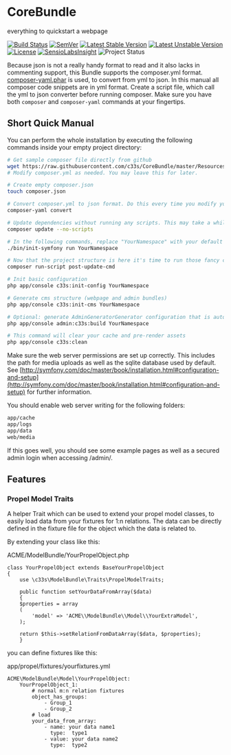 CoreBundle
==========

everything to quickstart a webpage

[![Build Status]](https://travis-ci.org/c33s/CoreBundle)
[![SemVer]](http://semver.org)
[![Latest Stable Version]](https://packagist.org/packages/c33s/core-bundle) 
[![Latest Unstable Version]](https://packagist.org/packages/c33s/core-bundle) 
[![License]](https://packagist.org/packages/c33s/core-bundle)
[![SensioLabsInsight]](https://insight.sensiolabs.com/projects/c0b45e1c-695f-45d9-ac81-ce2c21ddbb7e)
![Project Status]


Because json is not a really handy format to read and it also lacks in commenting support, this Bundle supports the composer.yml format. [composer-yaml.phar](https://github.com/igorw/composer-yaml) 
is used, to convert from yml to json. In this manual all composer code snippets are in yml format. Create a script file, which call the yml to json converter before running composer. Make sure you 
have both `composer` and `composer-yaml` commands at your fingertips.

## Short Quick Manual

You can perform the whole installation by executing the following commands inside your empty project directory:      

```sh
# Get sample composer file directly from github
wget https://raw.githubusercontent.com/c33s/CoreBundle/master/Resources/files/composer-example.yml -O composer.yml --no-check-certificate
# Modify composer.yml as needed. You may leave this for later.

# Create empty composer.json
touch composer.json

# Convert composer.yml to json format. Do this every time you modify your composer.yml
composer-yaml convert

# Update dependencies without running any scripts. This may take a while.
composer update --no-scripts

# In the following commands, replace "YourNamespace" with your default Namespace prefix you want to use for this project's bundles. Keep it short but helpful.
./bin/init-symfony run YourNamespace

# Now that the project structure is here it's time to run those fancy composer scripts
composer run-script post-update-cmd

# Init basic configuration
php app/console c33s:init-config YourNamespace

# Generate cms structure (webpage and admin bundles)
php app/console c33s:init-cms YourNamespace

# Optional: generate AdminGeneratorGenerator configuration that is automatically patched and correctly integrated into your project
php app/console admin:c33s:build YourNamespace

# This command will clear your cache and pre-render assets
php app/console c33s:clean
```

Make sure the web server permissions are set up correctly. This includes the path for media uploads as well as the sqlite database used by default.
See [http://symfony.com/doc/master/book/installation.html#configuration-and-setup](http://symfony.com/doc/master/book/installation.html#configuration-and-setup) for further information.

You should enable web server writing for the following folders: 

```sh
app/cache
app/logs
app/data
web/media
```

If this goes well, you should see some example pages as well as a secured admin login when accessing /admin/.

## Features

### Propel Model Traits
A helper Trait which can be used to extend your propel model classes, to easily load data from your fixtures for 1:n relations. The data can be directly defined in the fixture file for the object which the data is related to.


By extending your class like this:

ACME/ModelBundle/YourPropelObject.php
```
class YourPropelObject extends BaseYourPropelObject
{
    use \c33s\ModelBundle\Traits\PropelModelTraits;

    public function setYourDataFromArray($data)
    {
	$properties = array
	(
	    'model' => 'ACME\\ModelBundle\\Model\\YourExtraModel',
	);

	return $this->setRelationFromDataArray($data, $properties);
    }
```
you can define fixtures like this:

app/propel/fixtures/yourfixtures.yml
```
ACME\ModelBundle\Model\YourPropelObject:
    YourPropelObject_1:
	 	# normal m:n relation fixtures
        object_has_groups:
            - Group_1
            - Group_2
     	# load 
        your_data_from_array:
            - name: your data name1
              type:  type1
            - value: your data name2
              type:  type2
```


<!-- === references ============================================================================ -->
<!-- badges -->
[Build Status]:            https://img.shields.io/travis/c33s/CoreBundle.svg
[SemVer]:                  https://img.shields.io/:semver-master-orange.svg
[Latest Stable Version]:   https://poser.pugx.org/c33s/core-bundle/v/stable.png
[Latest Unstable Version]: https://poser.pugx.org/c33s/core-bundle/v/unstable.png
[License]:                 https://poser.pugx.org/c33s/core-bundle/license.png
[SensioLabsInsight]:       https://insight.sensiolabs.com/projects/c0b45e1c-695f-45d9-ac81-ce2c21ddbb7e/mini.png
[Project Status]:          https://img.shields.io/maintenance/no/2016.svg
[Packagist Version]:       http://img.shields.io/packagist/v/c33s/core-bundle.svg
[Packagist License]:       http://img.shields.io/packagist/l/c33s/core-bundle.svg

<!-- disabled 
[Build Status disabled1]:            https://travis-ci.org/c33s/CoreBundle.svg?branch=bootstrap3
[Build Status disabled2]:            http://img.shields.io/travis/c33s/CoreBundle/bootstrap3.svg
[SemVer disabled1]:                  http://img.shields.io/:semver-master-brightgreen.svg
 -->

<!-- links -->

<!-- unused -->
[composer]: http://getcomposer.org/
[convention-over-configuration]: http://en.wikipedia.org/wiki/Convention_over_configuration
[coveralls]: https://coveralls.io/
[github pages]: http://pages.github.com/
[github default branch]: https://help.github.com/articles/setting-the-default-branch-for-a-repository
[pathogen]: https://github.com/eloquent/pathogen
[psr-0]: https://github.com/php-fig/fig-standards/blob/master/accepted/PSR-0.md
[sami]: https://github.com/fabpot/Sami
[travis ci]: https://travis-ci.org/
